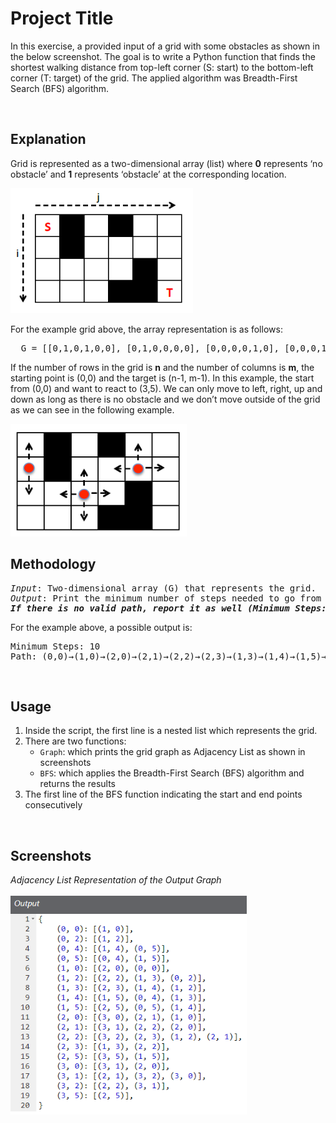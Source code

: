 # Project Title
In this exercise, a provided input of a grid with some obstacles as shown in the below screenshot. The goal is to write a Python function that finds the shortest walking distance from top-left corner (S: start) to the bottom-left corner (T: target) of the grid. The applied algorithm was Breadth-First Search (BFS) algorithm. 

<br>


## Explanation
Grid is represented as a two-dimensional array (list) where **0** represents ‘no obstacle’ and **1** represents ‘obstacle’ at the corresponding location.

<img style="max-width: 100%;height: 200px;" src="/screenshots/FullGrid.png" alt>

For the example grid above, the array representation is as follows:
<pre>
  G = [[0,1,0,1,0,0], [0,1,0,0,0,0], [0,0,0,0,1,0], [0,0,0,1,1,0]]
</pre>

If the number of rows in the grid is **n** and the number of columns is **m**, the starting point is (0,0) and the target is (n-1, m-1). In this example, the start from (0,0) and want to react to (3,5). We can only move to left, right, up and down as long as there is no obstacle and we don’t move outside of the grid as we can see in the following example.

<img style="max-width: 100%;height: 180px;" src="/screenshots/GridMovements.png" alt>

<br>

## Methodology

<pre>
<i>Input</i>: Two-dimensional array (G) that represents the grid.
<i>Output</i>: Print the minimum number of steps needed to go from S to T and the actual path. 
<b><i>If there is no valid path, report it as well (Minimum Steps: 0, Path: No Valid Path)</i></b>
</pre>

For the example above, a possible output is:
<pre>
Minimum Steps: 10
Path: (0,0)&rarr;(1,0)&rarr;(2,0)&rarr;(2,1)&rarr;(2,2)&rarr;(2,3)&rarr;(1,3)&rarr;(1,4)&rarr;(1,5)&rarr;(2,5) &rarr;(3,5)
</pre>

<br>

## Usage
<ol>
  <li>Inside the script, the first line is a nested list which represents the grid.</li>
  <li>There are two functions: 
    <ul>
      <li><code>Graph</code>: which prints the grid graph as Adjacency List as shown in screenshots</li>        
      <li><code>BFS</code>: which applies the Breadth-First Search (BFS) algorithm and returns the results </li>
    </ul>
  <li>The first line of the BFS function indicating the start and end points consecutively</li>
</ol>

<br>

## Screenshots
<em>Adjacency List Representation of the Output Graph</em>
   <br><br>
<img style="max-width: 100%;height: 350px;" src="/screenshots/AdjacencyList.png" alt>
